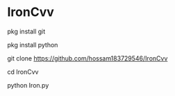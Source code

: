 # IronCvv

pkg install git

pkg install python

git clone https://github.com/hossam183729546/IronCvv

cd IronCvv

python Iron.py
